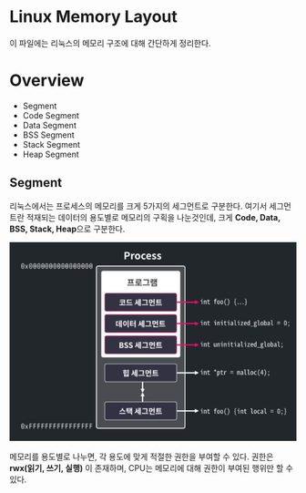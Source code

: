 # Linux Memory Layout
이 파일에는 리눅스의 메모리 구조에 대해 간단하게 정리한다.

# Overview
- Segment
- Code Segment
- Data Segment
- BSS Segment
- Stack Segment
- Heap Segment

## Segment
리눅스에서는 프로세스의 메모리를 크게 5가지의 세그먼트로 구분한다. 여기서 세그먼트란 적재되는 데이터의 용도별로 메모리의 구획을 나눈것인데, 크게 **Code, Data, BSS, Stack, Heap**으로 구분한다.

![linux_process_memory_segment](Img/linux_process_memory_segment.png)

메모리를 용도별로 나누면, 각 용도에 맞게 적절한 권한을 부여할 수 있다. 권한은 **rwx(읽기, 쓰기, 실행)** 이 존재하며, CPU는 메모리에 대해 권한이 부여된 행위만 할 수 있다.
